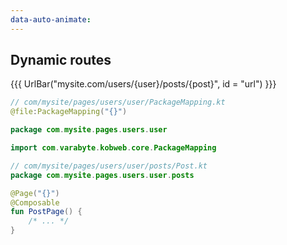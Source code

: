 ```yaml
---
data-auto-animate:
---
```


## <span data-id="title">Dynamic routes</span>

{{{ UrlBar("mysite.com/users/{user}/posts/{post}", id = "url") }}}

```kotlin 2 [user]
// com/mysite/pages/users/user/PackageMapping.kt
@file:PackageMapping("{}")

package com.mysite.pages.users.user

import com.varabyte.kobweb.core.PackageMapping
```

```kotlin 4 [post]
// com/mysite/pages/users/user/posts/Post.kt
package com.mysite.pages.users.user.posts

@Page("{}")
@Composable
fun PostPage() {
    /* ... */
}
```
